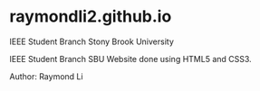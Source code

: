 # raymondli2.github.io
IEEE Student Branch Stony Brook University

IEEE Student Branch SBU Website done using HTML5 and CSS3.

Author: Raymond Li
